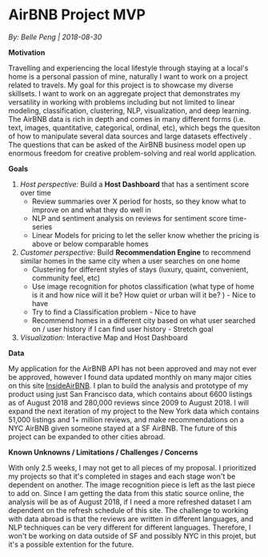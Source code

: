 # AirBNB Project MVP

*By: Belle Peng 	|	2018-08-30*

__Motivation__

Travelling and experiencing the local lifestyle through staying at a local's home is a personal passion of mine, naturally I want to work on a project related to travels. My goal for this project is to showcase my diverse skillsets. I want to work on an aggregate project that demonstrates my versatility in working with problems including but not limited to linear modeling, classification, clustering, NLP, visualization, and deep learning. The AirBNB data is rich in depth and comes in many different forms (i.e. text, images, quantitative, categorical, ordinal, etc), which begs the quesiton of how to manipulate several data sources and large datasets effectively . The questions that can be asked of the AirBNB business model open up enormous freedom for creative problem-solving and real world application. 

__Goals__

1. *Host perspective:* Build a __Host Dashboard__ that has a sentiment score over time
    - Review summaries over X period for hosts, so they know what to improve on and what they do well in
    - NLP and sentiment analysis on reviews for sentiment score time-series
    - Linear Models for pricing to let the seller know whether the pricing is above or below comparable homes
2. *Customer perspective:* Build __Recommendation Engine__ to recommend similar homes in the same city when a user searches on one home 
    - Clustering for different styles of stays (luxury, quaint, convenient, community feel, etc)
    - Use image recognition for photos classification (what type of home is it and how nice will it be? How quiet or urban will it be? ) - Nice to have
    - Try to find a Classification problem - Nice to have
    - Recommend homes in a different city based on what user searched on / user history if I can find user history - Stretch goal
3. *Visualization:* Interactive Map and Host Dashboard 

__Data__

My application for the AirBNB API has not been approved and may not ever be approved, however I found data updated monthly on many major cities on this site [InsideAirBNB]( http://insideairbnb.com/get-the-data.html). I plan to build the analysis and prototype of my product using just San Francisco data, which contains about 6600 listings as of August 2018 and 280,000 reviews since 2009 to August 2018. I will expand the next iteration of my project to the New York data which contains 51,000 listings and 1+ million reviews, and make recommendations on a NYC AirBNB given someone stayed at a SF AirBNB. The future of this project can be expanded to other cities abroad. 

__Known Unknowns / Limitations / Challenges / Concerns__

With only 2.5 weeks, I may not get to all pieces of my proposal. I prioritized my projects so that it's completed in stages and each stage won't be dependent on another. The image recognition piece is left as the last piece to add on. Since I am getting the data from this static source online, the analysis will be as of August 2018, if I need a more refreshed dataset I am dependent on the refresh schedule of this site. The challenge to working with data abroad is that the reviews are written in different languages, and NLP techniques can be very different for different languages. Therefore, I won't be working on data outside of SF and possibly NYC in this projet, but it's a possible extention for the future. 